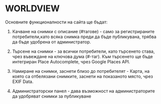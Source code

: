 # WORLDVIEW
Основните функционалности на сайта ще бъдат:

1. Качване на снимки с описание (#тагове) - само за регистрираните потребители,като всяка снимка преди да бъде публикувана, трябва да бъде удобрена от администратор.
 
2. Търсене на снимки - за всички потребители, като търсенето става, чрез въвеждане на ключова дума (#-таг). Към търсенето ще бъде интегриран Place Autocomplete, чрез Google Places API.
 
3. Намиране на снимки, заснети близо до потребителят - Карта, на която са отбелязани снимките, заснети на показаното място, чрез EXIF Data.

4. Администраторски панел - дава възможност на администраторите да удобряват снимки за публикуване

